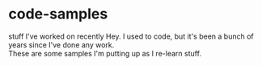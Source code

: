 # code-samples
stuff I've worked on recently
Hey.  I used to code, but it's been a bunch of years since I've done any work.  
These are some samples I'm putting up as I re-learn stuff.
